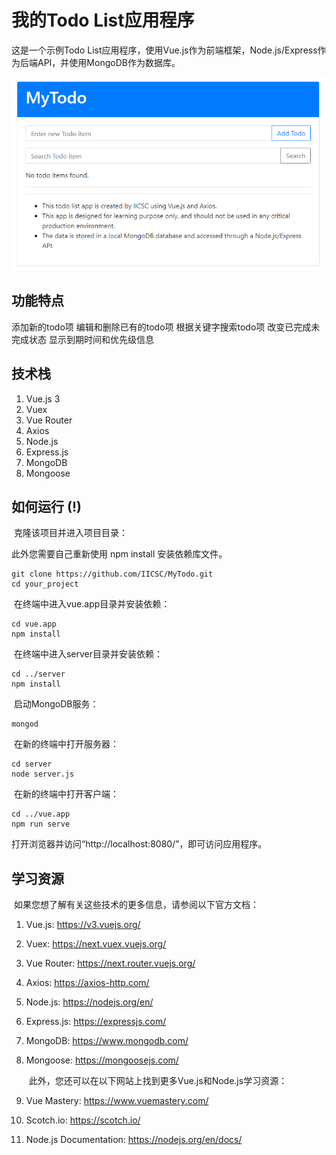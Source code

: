 # 我的Todo List应用程序

这是一个示例Todo List应用程序，使用Vue.js作为前端框架，Node.js/Express作为后端API，并使用MongoDB作为数据库。

![image](image.png)

## 功能特点

添加新的todo项
编辑和删除已有的todo项
根据关键字搜索todo项
改变已完成未完成状态
显示到期时间和优先级信息

## 技术栈

1. Vue.js 3
2. Vuex
3. Vue Router
4. Axios
5. Node.js
6. Express.js
7. MongoDB
8. Mongoose

## 如何运行 (!)

​	克隆该项目并进入项目目录：

此外您需要自己重新使用 npm install 安装依赖库文件。

```
git clone https://github.com/IICSC/MyTodo.git
cd your_project
```

​	在终端中进入vue.app目录并安装依赖：

```
cd vue.app
npm install
```

​	在终端中进入server目录并安装依赖：

```
cd ../server
npm install
```

​	启动MongoDB服务：

```
mongod
```

​	在新的终端中打开服务器：

```
cd server
node server.js
```

​	在新的终端中打开客户端：

```
cd ../vue.app
npm run serve
```

打开浏览器并访问“http://localhost:8080/”，即可访问应用程序。

## 学习资源
​	如果您想了解有关这些技术的更多信息，请参阅以下官方文档：

1. Vue.js: https://v3.vuejs.org/

2. Vuex: https://next.vuex.vuejs.org/

3. Vue Router: https://next.router.vuejs.org/

4. Axios: https://axios-http.com/

5. Node.js: https://nodejs.org/en/

6. Express.js: https://expressjs.com/

7. MongoDB: https://www.mongodb.com/

8. Mongoose: https://mongoosejs.com/

   ​	此外，您还可以在以下网站上找到更多Vue.js和Node.js学习资源：

1. Vue Mastery: https://www.vuemastery.com/
2. Scotch.io: https://scotch.io/
3. Node.js Documentation: https://nodejs.org/en/docs/